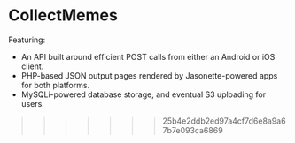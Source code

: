 # CollectMemes

Featuring:
* An API built around efficient POST calls from either an Android or iOS client.
* PHP-based JSON output pages rendered by Jasonette-powered apps for both platforms.
* MySQLi-powered database storage, and eventual S3 uploading for users.

>>>>>>> 25b4e2ddb2ed97a4cf7d6e8a9a67b7e093ca6869

